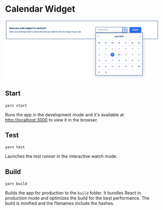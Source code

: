 # Calendar Widget

![Calendar Preview](./calendar.png)

## Start

`yarn start`

Runs the app in the development mode and it's available at [http://localhost:3000](http://localhost:3000) to view it in the browser.

## Test

`yarn test`

Launches the test runner in the interactive watch mode.

## Build

`yarn build`

Builds the app for production to the `build` folder.
It bundles React in production mode and optimizes the build for the best performance. The build is minified and the filenames include the hashes.

